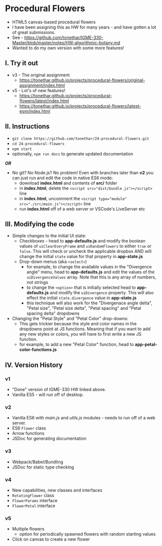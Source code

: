 # Procedural Flowers
- HTML5 canvas-based procedural flowers
- I have been assigning this as HW for many years - and have gotten a lot of great submissions.
- See - https://github.com/tonethar/IGME-330-Master/blob/master/notes/HW-algorithmic-botany.md
- Wanted to do my own version with some more features!

## I. Try it out
- v3 - The original assignment
  - https://tonethar.github.io/projects/procedural-flowers/original-assignment/index.html
- v5 - Lot's of new features!
  - https://tonethar.github.io/projects/procedural-flowers/latest/index.html
  - https://tonethar.github.io/projects/procedural-flowers/latest-esm/index.html

## II. Instructions
- `git clone https://github.com/tonethar/24-procedural-flowers.git`
- `cd 24-procedural-flowers`
- `npm start`
- optionally, `npm run docs` to generate updated documentation

***OR***

- No git? No Node.js? No problem! Even with branches later than **v2** you can just run and edit the code in native ES6 mode:
  - download **index.html** and contents of **src/** folder
  - in **index.html**, delete the `<script src="dist/bundle.js"></script>` line
  - in **index.html**, uncomment the `<script type="module" src="./src/main.js"></script>` line
  - run **index.html** off of a web server or VSCode's LiveServer etc


## III. Modifying the code
- Simple changes to the initial UI state:
  - Checkboxes - head to **app-defaults.js** and modify the boolean values of `uiClearEveryFrame` and `uiRandomFlowers` to either `true` or `false`. This will check or uncheck the applicable dropbox AND will change the initial `state` value for that property in **app-state.js**
  - Drop-down menus (aka `<select>`) 
    - for example, to change the available values in the "Divergence angle" menu, head to **app-defaults.js** and edit the values of the `uiDivergenceValues` array. Note that this is any array of numbers, not strings
    - to change the `<option>` that is initially selected head to **app-defaults.js** and modify the `uiDivergence` property. This will also effect the initial `state.divergence` value in **app-state.js**
    - this technique will also work for the "Divergenace angle delta", "Petal size", "Petal size delta", "Petal spacing" and "Petal spacing delta" dropdowns
- Changing the "Petal Style" and "Petal Color" drop-downs:
  - This gets trickier because the style and color names in the dropdowns point at JS functions. Meaning that if you want to add any new styles or colors, you will have to first write a new JS function.
  - for example, to add a new "Petal Color" function, head to **app-petal-color-functions.js** 

## IV. Version History

### v1
- "Done" version of IGME-330 HW linked above.
- Vanilla ES5 - will run off of desktop.

### v2
- Vanilla ES6 with *main.js* and *utils.js* modules - needs to run off of a web server.
- ES6 `Flower` class
- Arrow functions
- JSDoc for generating documentation

### v3
- Webpack/Babel/Bundling
- JSDoc for static type checking

### v4
- New capabilities, new classes and interfaces
- `RotatingFlower` class
- `FlowerParams` interface
- `FlowerPetal` interface

### v5
- Multiple flowers
  - option for periodically spawned flowers with random starting values
- Click on canvas to create a new flower

